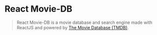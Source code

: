 # React Movie-DB

> React Movie-DB is a movie database and search engine made with ReactJS and powered by [The Movie Database (TMDB)](https://developers.themoviedb.org/3).


